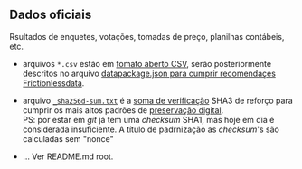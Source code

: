 ## Dados oficiais

Rsultados de enquetes, votações, tomadas de preço, planilhas contábeis, etc.

* arquivos `*.csv` estão em [fomato aberto CSV](https://frictionlessdata.io/specs/csv-dialect/), serão posteriormente descritos no arquivo [datapackage.json para cumprir recomendaçes Frictionlessdata](https://frictionlessdata.io/specs/data-package/).

* arquivo [`_sha256d-sum.txt`](_sha256d-sum.txt) é a [soma de verificação](https://en.wikipedia.org/wiki/Checksum) SHA3 de reforço para cumprir os mais altos padrões de [preservação digital](https://en.wikipedia.org/wiki/Digital_preservation). <br/>PS: por estar em *git* já tem uma *checksum* SHA1, mas hoje em dia é considerada insuficiente. A título de padrnização as *checksum*'s são calculadas sem "nonce"

* ... Ver README.md root.
